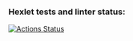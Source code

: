 ### Hexlet tests and linter status:
[![Actions Status](https://github.com/openrestr/java-project-61/actions/workflows/hexlet-check.yml/badge.svg)](https://github.com/openrestr/java-project-61/actions)